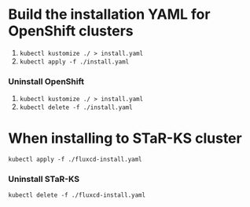# Build the installation YAML for OpenShift clusters
1. `kubectl kustomize ./ > install.yaml`
2. `kubectl apply -f ./install.yaml`

### Uninstall OpenShift
1. `kubectl kustomize ./ > install.yaml`
2. `kubectl delete -f ./install.yaml`

# When installing to STaR-KS cluster
  `kubectl apply -f ./fluxcd-install.yaml`

### Uninstall STaR-KS
  `kubectl delete -f ./fluxcd-install.yaml`
